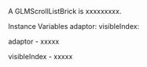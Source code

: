 A GLMScrollListBrick is xxxxxxxxx.Instance Variables	adaptor:		<Object>	visibleIndex:		<Object>adaptor	- xxxxxvisibleIndex	- xxxxx